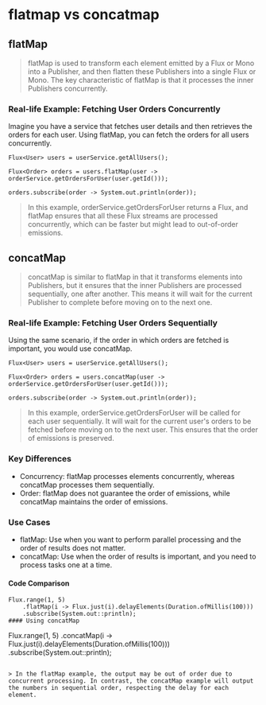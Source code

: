 # flatmap vs concatmap
## flatMap
> flatMap is used to transform each element emitted by a Flux or Mono into a Publisher, and then flatten these Publishers into a single Flux or Mono. The key characteristic of flatMap is that it processes the inner Publishers concurrently.

### Real-life Example: Fetching User Orders Concurrently
Imagine you have a service that fetches user details and then retrieves the orders for each user. Using flatMap, you can fetch the orders for all users concurrently.

```
Flux<User> users = userService.getAllUsers();

Flux<Order> orders = users.flatMap(user -> orderService.getOrdersForUser(user.getId()));

orders.subscribe(order -> System.out.println(order));
```
> In this example, orderService.getOrdersForUser returns a Flux<Order>, and flatMap ensures that all these Flux<Order> streams are processed concurrently, which can be faster but might lead to out-of-order emissions.

## concatMap
> concatMap is similar to flatMap in that it transforms elements into Publishers, but it ensures that the inner Publishers are processed sequentially, one after another. This means it will wait for the current Publisher to complete before moving on to the next one.

### Real-life Example: Fetching User Orders Sequentially
Using the same scenario, if the order in which orders are fetched is important, you would use concatMap.

```
Flux<User> users = userService.getAllUsers();

Flux<Order> orders = users.concatMap(user -> orderService.getOrdersForUser(user.getId()));

orders.subscribe(order -> System.out.println(order));
```
> In this example, orderService.getOrdersForUser will be called for each user sequentially. It will wait for the current user's orders to be fetched before moving on to the next user. This ensures that the order of emissions is preserved.

### Key Differences
- Concurrency: flatMap processes elements concurrently, whereas concatMap processes them sequentially.
- Order: flatMap does not guarantee the order of emissions, while concatMap maintains the order of emissions.
### Use Cases
- flatMap: Use when you want to perform parallel processing and the order of results does not matter.
- concatMap: Use when the order of results is important, and you need to process tasks one at a time.
#### Code Comparison
```
Flux.range(1, 5)
    .flatMap(i -> Flux.just(i).delayElements(Duration.ofMillis(100)))
    .subscribe(System.out::println);
#### Using concatMap
````
Flux.range(1, 5)
    .concatMap(i -> Flux.just(i).delayElements(Duration.ofMillis(100)))
    .subscribe(System.out::println);
```

> In the flatMap example, the output may be out of order due to concurrent processing. In contrast, the concatMap example will output the numbers in sequential order, respecting the delay for each element.
